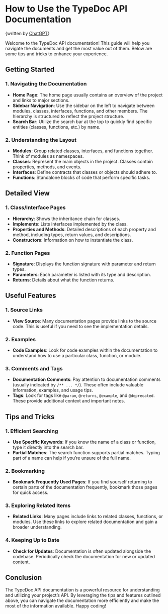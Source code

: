 # How to Use the TypeDoc API Documentation

{written by [ChatGPT](https://chatgpt.com/share/7734ca48-ca1c-4e95-b78d-7cd5ed02cd5d)}

Welcome to the TypeDoc API documentation! This guide will help you navigate the documents and get the most value out of them. Below are some tips and tricks to enhance your experience.

## Getting Started

### 1. Navigating the Documentation

- **Home Page**: The home page usually contains an overview of the project and links to major sections.
- **Sidebar Navigation**: Use the sidebar on the left to navigate between modules, classes, interfaces, functions, and other members. The hierarchy is structured to reflect the project structure.
- **Search Bar**: Utilize the search bar at the top to quickly find specific entities (classes, functions, etc.) by name.

### 2. Understanding the Layout

- **Modules**: Group related classes, interfaces, and functions together. Think of modules as namespaces.
- **Classes**: Represent the main objects in the project. Classes contain properties, methods, and events.
- **Interfaces**: Define contracts that classes or objects should adhere to.
- **Functions**: Standalone blocks of code that perform specific tasks.

## Detailed View

### 1. Class/Interface Pages

- **Hierarchy**: Shows the inheritance chain for classes.
- **Implements**: Lists interfaces implemented by the class.
- **Properties and Methods**: Detailed descriptions of each property and method, including types, return values, and descriptions.
- **Constructors**: Information on how to instantiate the class.

### 2. Function Pages

- **Signature**: Displays the function signature with parameter and return types.
- **Parameters**: Each parameter is listed with its type and description.
- **Returns**: Details about what the function returns.

## Useful Features

### 1. Source Links

- **View Source**: Many documentation pages provide links to the source code. This is useful if you need to see the implementation details.

### 2. Examples

- **Code Examples**: Look for code examples within the documentation to understand how to use a particular class, function, or module.

### 3. Comments and Tags

- **Documentation Comments**: Pay attention to documentation comments (usually indicated by `/** ... */`). These often include valuable information, examples, and usage tips.
- **Tags**: Look for tags like `@param`, `@returns`, `@example`, and `@deprecated`. These provide additional context and important notes.

## Tips and Tricks

### 1. Efficient Searching

- **Use Specific Keywords**: If you know the name of a class or function, type it directly into the search bar.
- **Partial Matches**: The search function supports partial matches. Typing part of a name can help if you’re unsure of the full name.

### 2. Bookmarking

- **Bookmark Frequently Used Pages**: If you find yourself returning to certain parts of the documentation frequently, bookmark those pages for quick access.

### 3. Exploring Related Items

- **Related Links**: Many pages include links to related classes, functions, or modules. Use these links to explore related documentation and gain a broader understanding.

### 4. Keeping Up to Date

- **Check for Updates**: Documentation is often updated alongside the codebase. Periodically check the documentation for new or updated content.

## Conclusion

The TypeDoc API documentation is a powerful resource for understanding and utilizing your project’s API. By leveraging the tips and features outlined above, you can navigate the documentation more efficiently and make the most of the information available. Happy coding!
